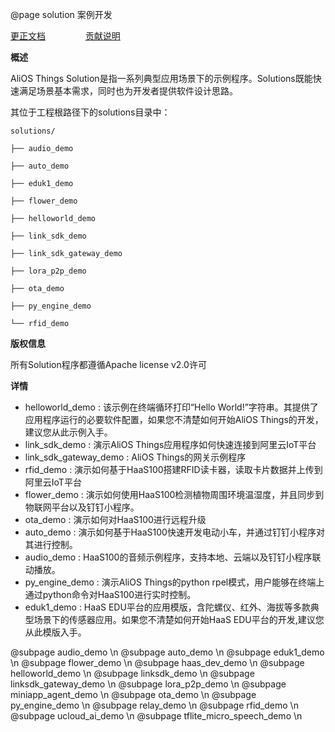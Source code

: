 @page solution 案例开发

[更正文档](https://gitee.com/alios-things/documentation/edit/rel_3.3.0/manual/solution.md) &emsp;&emsp;&emsp;&emsp; [贡献说明](https://help.aliyun.com/document_detail/302301.html)

**概述**

AliOS Things Solution是指一系列典型应用场景下的示例程序。Solutions既能快速满足场景基本需求，同时也为开发者提供软件设计思路。

其位于工程根路径下的solutions目录中：

`solutions/`

`├── audio_demo`

`├── auto_demo`

`├── eduk1_demo`

`├── flower_demo`

`├── helloworld_demo`

`├── link_sdk_demo`

`├── link_sdk_gateway_demo`

`├── lora_p2p_demo`

`├── ota_demo`

`├── py_engine_demo`

`└── rfid_demo`

**版权信息**

所有Solution程序都遵循Apache license v2.0许可

**详情**

* helloworld\_demo : 该示例在终端循环打印“Hello World!”字符串。其提供了应用程序运行的必要软件配置，如果您不清楚如何开始AliOS Things的开发，建议您从此示例入手。
* link\_sdk\_demo : 演示AliOS Things应用程序如何快速连接到阿里云IoT平台
* link\_sdk\_gateway\_demo : AliOS Things的网关示例程序
* rfid\_demo : 演示如何基于HaaS100搭建RFID读卡器，读取卡片数据并上传到阿里云IoT平台
* flower\_demo : 演示如何使用HaaS100检测植物周围环境温湿度，并且同步到物联网平台以及钉钉小程序。
* ota\_demo : 演示如何对HaaS100进行远程升级
* auto\_demo : 演示如何基于HaaS100快速开发电动小车，并通过钉钉小程序对其进行控制。
* audio\_demo : HaaS100的音频示例程序，支持本地、云端以及钉钉小程序联动播放。
* py\_engine\_demo : 演示AliOS Things的python rpel模式，用户能够在终端上通过python命令对HaaS100进行实时控制。
* eduk1\_demo : HaaS EDU平台的应用模版，含陀螺仪、红外、海拔等多款典型场景下的传感器应用。如果您不清楚如何开始HaaS EDU平台的开发,建议您从此模版入手。


@subpage audio_demo \n
@subpage auto_demo \n
@subpage eduk1_demo \n
@subpage flower_demo \n
@subpage haas_dev_demo \n
@subpage helloworld_demo \n
@subpage linksdk_demo \n
@subpage linksdk_gateway_demo \n
@subpage lora_p2p_demo \n
@subpage miniapp_agent_demo \n
@subpage ota_demo \n
@subpage py_engine_demo \n
@subpage relay_demo \n
@subpage rfid_demo \n
@subpage ucloud_ai_demo \n
@subpage tflite_micro_speech_demo \n
